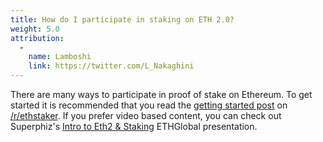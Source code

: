 ```yaml
---
title: How do I participate in staking on ETH 2.0?
weight: 5.0
attribution:
  -
    name: Lamboshi
    link: https://twitter.com/L_Nakaghini
---
```

There are many ways to participate in proof of stake on Ethereum. To get started it is recommended that you read the [getting started post](https://old.reddit.com/r/ethstaker/comments/jjdxvw/welcome_to_rethstaker_the_home_for_ethereum/) on [/r/ethstaker](https://old.reddit.com/r/ethstaker/). If you prefer video based content, you can check out Superphiz's [Intro to Eth2 & Staking](https://www.youtube.com/watch?v=tpkpW031RCI) ETHGlobal presentation. 
